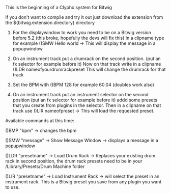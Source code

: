 This is the beginning of a Clyphx system for Bitwig

If you don't want to compile and try it out just download the extension from the ${bitwig.extension.directory} directory

1) For the displaywindow to work you need to be on a Bitwig version before 5.2 (this broke, hopefully the devs will fix this)
In a clipname type for example ()SMW Hello world -> This will display the message in a popupwindow

2) On an instrument track put a drumrack on the second position. (put an fx selector for example before it)
Now on that track write in a clipname ()LDR nameofyourdrumrackpreset
This will change the drumrack for that track

3) Set the BPM with ()BPM 128 for example 60.04 (doubles work also)

4) On an instrument track put an instrument selector on the second position (put an fx selector for example before it)
  addd some presets that you create from plugins in the selector. Then in a clipname on that track use ()LIR nameofpreset -> This will load the requested preset.
  
Available commands at this time:

()BMP "bpm" -> changes the bpm

()SMW "message" -> Show Message Window -> displays a message in a popupwindow

()LDR "presetname" -> Load Drum Rack -> Replaces your existing drum rack in second position, the drum rack presets need to be in your /Library/Presets/Drum Machine folder

()LIR "presetname" -> Load Instrument Rack -> will select the preset in an instrument rack. This is a Bitwig preset you save from any plugin you want to use.

